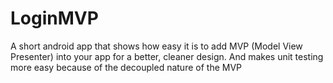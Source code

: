 # LoginMVP
A short android app that shows how easy it is to add MVP (Model View Presenter) into your app for a better, cleaner design. And makes unit testing more easy because of the decoupled nature of the MVP
